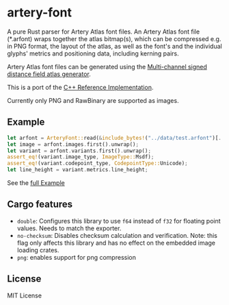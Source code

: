# artery-font
A pure Rust parser for Artery Atlas font files.
An Artery Atlas font file (*.arfont) wraps together the atlas bitmap(s), which can be compressed e.g. in PNG format, the layout of the atlas, as well as the font's and the individual glyphs' metrics and positioning data, including kerning pairs.

Artery Atlas font files can be generated using the [Multi-channel signed distance field atlas generator](https://github.com/Chlumsky/msdf-atlas-gen).

This is a port of the [C++ Reference Implementation](https://github.com/Chlumsky/artery-font-format).

Currently only PNG and RawBinary are supported as images.

## Example
```rust
let arfont = ArteryFont::read(&include_bytes!("../data/test.arfont")[..]).unwrap();
let image = arfont.images.first().unwrap();
let variant = arfont.variants.first().unwrap();
assert_eq!(variant.image_type, ImageType::Msdf);
assert_eq!(variant.codepoint_type, CodepointType::Unicode);
let line_height = variant.metrics.line_height;
```
See the [full Example](https://github.com/sidit77/artery-font/blob/main/example/src/main.rs)

## Cargo features
* `double`: Configures this library to use `f64` instead of `f32` for floating point values. Needs to match the exporter.
* `no-checksum`: Disables checksum calculation and verification. Note: this flag only affects this library and has no effect on the embedded image loading crates.
* `png`: enables support for png compression

## License
MIT License